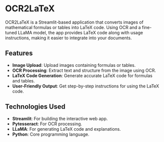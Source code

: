 # OCR2LaTeX

OCR2LaTeX is a Streamlit-based application that converts images of mathematical formulas or tables into LaTeX code. Using OCR and a fine-tuned LLaMA model, the app provides LaTeX code along with usage instructions, making it easier to integrate into your documents.

## Features

- **Image Upload**: Upload images containing formulas or tables.
- **OCR Processing**: Extract text and structure from the image using OCR.
- **LaTeX Code Generation**: Generate accurate LaTeX code for formulas and tables.
- **User-Friendly Output**: Get step-by-step instructions for using the LaTeX code.

## Technologies Used

- **Streamlit**: For building the interactive web app.
- **Pytesseract**: For OCR processing.
- **LLaMA**: For generating LaTeX code and explanations.
- **Python**: Core programming language.